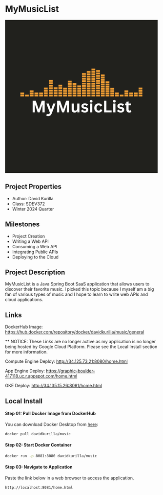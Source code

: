 # MyMusicList
![MyMusicList Logo](src/main/resources/static/images/logo.png)

## Project Properties
- Author: David Kurilla
- Class: SDEV372
- Winter 2024 Quarter

## Milestones
- Project Creation
- Writing a Web API
- Consuming a Web API
- Integrating Public APIs
- Deploying to the Cloud

## Project Description
MyMusicList is a Java Spring Boot SaaS application
that allows users to discover their favorite music.
I picked this topic because I myself am a big fan of various
types of music and I hope to learn to write web APIs and cloud applications.

## Links

DockerHub Image: https://hub.docker.com/repository/docker/davidkurilla/music/general

** NOTICE: These Links are no longer active as my application is no longer being hosted by Google Cloud Platform. Please see the Local Install section for more information.

Compute Engine Deploy: http://34.125.73.21:8080/home.html

App Engine Deploy: https://graphic-boulder-417118.uc.r.appspot.com/home.html

GKE Deploy: http://34.135.15.26:8081/home.html

## Local Install

#### Step 01: Pull Docker Image from DockerHub
You can download Docker Desktop from [here](https://www.docker.com/get-started/):
```bash
docker pull davidkurilla/music
```

#### Step 02: Start Docker Container
```bash
docker run -p 8081:8080 davidkurilla/music
```

#### Step 03: Navigate to Application
Paste the link below in a web browser to access the application.
```
http://localhost:8081/home.html
```
